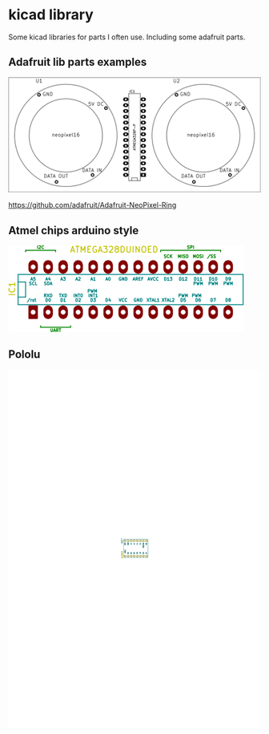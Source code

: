 # kicad library 

Some kicad libraries for parts I often use. Including some adafruit parts.

## Adafruit lib parts examples

![alt](https://github.com/noisegate/kicadlib/blob/master/pics/ada-brd.png)

https://github.com/adafruit/Adafruit-NeoPixel-Ring

## Atmel chips arduino style

![alt](https://github.com/noisegate/kicadlib/blob/master/pics/atduino.png)

## Pololu

![alt](https://github.com/noisegate/kicadlib/blob/master/pics/pololu8825.svg)
